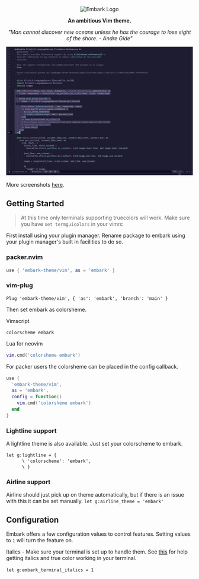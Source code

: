 <p align="center"><img src="Embark.svg" alt="Embark Logo"/></p>

<p align="center"><strong>An ambitious Vim theme.</strong></p>

<p align="center"><em>"Man cannot discover new oceans unless he has the courage to lose sight of the shore. - Andre Gide"</em></p>

![embark screenshot](./embark-screenshot.png)

More screenshots [here](https://github.com/embark-theme/vim/wiki/Screenshots).

## Getting Started

> At this time only terminals supporting truecolors will work. Make sure you have `set termguicolors` in your vimrc

First install using your plugin manager. Rename package to embark using your plugin manager's built in facilities to do so.

### packer.nvim
```lua
use { 'embark-theme/vim', as = 'embark' }
```

### vim-plug
```vim
Plug 'embark-theme/vim', { 'as': 'embark', 'branch': 'main' }
```

Then set embark as colorsheme.

Vimscript

```vim
colorscheme embark
```

Lua for neovim

```lua
vim.cmd('colorsheme embark')
```

For packer users the colorsheme can be placed in the config callback.

```lua
use {
  'embark-theme/vim',
  as = 'embark',
  config = function()
    vim.cmd('colorsheme embark')
  end
}
```

### Lightline support

A lightline theme is also available. Just set your colorscheme to embark.

```vim
let g:lightline = {
      \ 'colorscheme': 'embark',
      \ }
```

### Airline support

Airline should just pick up on theme automatically, but if there is an issue with this it can be set manually.
`let g:airline_theme = 'embark'`

## Configuration

Embark offers a few configuration values to control features. Setting values to `1` will turn the feature on.

Italics - Make sure your terminal is set up to handle them. See [this](https://medium.com/@dubistkomisch/how-to-actually-get-italics-and-true-colour-to-work-in-iterm-tmux-vim-9ebe55ebc2be) for help getting italics and true color working in your terminal.

`let g:embark_terminal_italics = 1`

